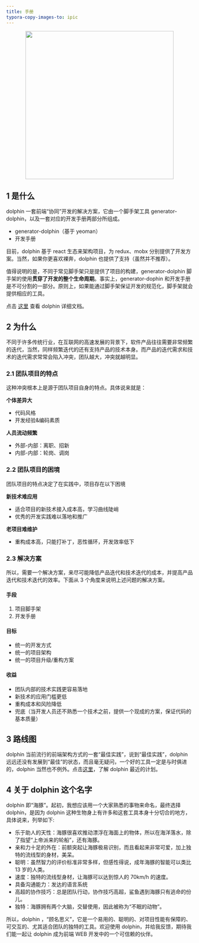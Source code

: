 ```yaml
---
title: 手册
typora-copy-images-to: ipic
---
```


<p align="center"><a href="http://47.93.14.9:8083/" target="_blank"><img width="400" src="http://o6ul1xz4z.bkt.clouddn.com/2017-12-19-75FF91B3-290A-4204-8195-D8BEED6EE143.png"></a></p>

## 1 是什么

dolphin 一套前端“协同”开发的解决方案，它由一个脚手架工具 generator-dolphin，以及一套对应的开发手册两部分所组成。

- generator-dolphin（基于 yeoman）
- 开发手册

目前，dolphin 基于 react 生态来架构项目，为 redux、mobx 分别提供了开发方案。当然，如果你更喜欢裸奔，dolphin 也提供了支持（虽然并不推荐）。

值得说明的是，不同于常见脚手架只是提供了项目的构建，generator-dolphin 脚手架的使用**贯穿了开发的整个生命周期**。事实上，generator-dophin 和开发手册是不可分割的一部分。原则上，如果能通过脚手架保证开发的规范化，脚手架就会提供相应的工具。



点击 [这里](http://47.93.14.9:8083) 查看 dolphin 详细文档。

## 2 为什么

不同于许多传统行业，在互联网的高速发展的背景下，软件产品往往需要非常频繁的迭代，当然，同样频繁迭代的还有支持产品的技术本身。而产品的迭代需求和技术的迭代需求常常会陷入冲突，团队越大，冲突就越明显。

### 2.1 团队项目的特点

这种冲突根本上是源于团队项目自身的特点。具体说来就是：

**个体差异大**

- 代码风格
- 开发经验&编码素质

**人员流动频繁**

- 外部-内部：离职、招新 
- 内部-内部：轮岗、调岗

### 2.2 团队项目的困境

团队项目的特点决定了在实践中，项目存在以下困境

**新技术难应用**

- 适合项目的新技术接入成本高，学习曲线陡峭
- 优秀的开发实践难以落地和推广

**老项目难维护**

- 重构成本高，只能打补丁，恶性循环，开发效率低下

### 2.3 解决方案

所以，需要一个解决方案，来尽可能降低产品迭代和技术迭代的成本，并提高产品迭代和技术迭代的效率。下面从 3 个角度来说明上述问题的解决方案。

#### 手段

1. 项目脚手架
2. 开发手册

#### 目标

- 统一的开发方式
- 统一的项目架构
- 统一的项目升级/重构方案

#### 收益

- 团队内部的技术实践更容易落地
- 新技术的应用门槛更低
- 重构成本和风险降低
- 兜底（当开发人员还不熟悉一个技术之前，提供一个现成的方案，保证代码的基本质量）



## 3 路线图

dolphin 当前流行的前端架构方式的一套“最佳实践”，说到“最佳实践”，dolphin 远远还没有发展到“最佳”的状态，而且毫无疑问，一个好的工具一定是与时俱进的，dolphin 当然也不例外。点击[这里](https://my.mindnode.com/s9TpvrMnqYqDMhrcqAd6gEWVXmfTrjZYy1FjzYjv)，了解 dolphin 最近的计划。



## 4 关于 dolphin 这个名字

dolphin 即“海豚”。起初，我想应该用一个大家熟悉的事物来命名，最终选择 dolphin，是因为 dolphin 这种生物身上有许多和这套工具本身十分切合的地方，具体说来，列举如下:

- 乐于助人的天性：海豚很喜欢推动漂浮在海面上的物体，所以在海洋落水，除了指望“上帝派来的轮船”，还有海豚。
- 亲和力十足的外在：前额突起让海豚极易识别，而且看起来非常可爱，加上独特的流线型的身材，美呆。
- 聪明：虽然智力的评价标准非常多样，但感性得说，成年海豚的智能可以类比 13 岁的人类。
- 速度：独特的流线型身材，让海豚可以达到惊人的 70km/h 的速度。
- 具备沟通能力：发达的语言系统
- 高超的协作技巧：总是团队行动，协作技巧高超，鲨鱼遇到海豚只有逃命的份儿。
- 独特：海豚拥有两个大脑，交替使用，因此被称为“不眠的动物”。

所以，dolphin ，“顾名思义”，它是一个易用的、聪明的、对项目性能有保障的、可交互的、尤其适合团队的独特的工具。欢迎使用 dolphin，并给我反馈，期待我们能一起让 dolphin 成为前端 WEB 开发中的一个可信赖的伙伴。



